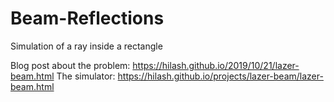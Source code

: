 # Beam-Reflections
Simulation of a ray inside a rectangle

Blog post about the problem: https://hilash.github.io/2019/10/21/lazer-beam.html
The simulator: https://hilash.github.io/projects/lazer-beam/lazer-beam.html

